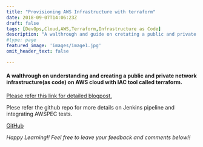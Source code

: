 ```yaml
---
title: "Provisioning AWS Infrastructure with terraform"
date: 2018-09-07T14:06:23Z
draft: false
tags: [DevOps,Cloud,AWS,Terraform,Infrastructure as Code]
description: "A walthrough and guide on cretating a public and private network infrastructure as code on AWS cloud with tool called terraform"
#type: page
featured_image: 'images/image1.jpg'
omit_header_text: false

---
```


#### A walthrough on understanding and creating a public and private network infrastructure(as code) on AWS cloud with IAC tool called terraform.

[Please refer this link for detailed blogpost.](https://medium.com/@surjeet112/aws-infrastructure-as-code-iac-with-terraform-26e6b65af63b)

Plese refer the github repo for more details on Jenkins pipeline and integrating AWSPEC tests.

[GitHub](https://github.com/surjsingh/terraform-aws-vpc)


*Happy Learning!! Feel free to leave your feedback and comments below!!*
